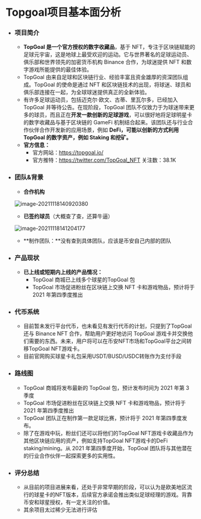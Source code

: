 # Topgoal项目基本面分析

- ### 项目简介

  - **TopGoal 是一个官方授权的数字收藏品**，基于 NFT，专注于区块链赋能的足球元宇宙，这是地球上最受欢迎的运动。它与世界著名的足球运动员、俱乐部和世界领先的加密货币机构 Binance 合作，为球迷提供 NFT 和数字游戏所能提供的最佳体验。
  - TopGoal 由来自足球和区块链行业、经验丰富且资金雄厚的资深团队组成。TopGoal 的使命是通过 NFT 和区块链技术的出现，将球迷、球员和俱乐部连接在一起，为全球球迷提供真正的全新体验。
  - 有许多足球运动员，包括迈克尔·欧文、古蒂、里瓦尔多，已经加入 TopGoal 并等待公告。在现阶段，TopGoal 团队不仅致力于为球迷带来更多的球员，而且正在**开发一款创新的足球游戏**，可以很好地将足球明星卡的数字收藏品与基于区块链的 GameFi 机制结合起来。该团队还与行业合作伙伴合作开发新的应用场景，例如 **DeFi，可能以创新的方式利用 TopGoal 的数字资产，例如 Staking 和挖矿。**
  - **官方信息：**
    - 官方网站：https://topgoal.io/
    - 官方推特：https://twitter.com/TopGoal_NFT 关注数：38.1K



- ### 团队&背景

  - **合作机构**

  ![image-20211118140920380](https://i.loli.net/2021/11/18/vehYx5L9zckZwT2.png)

  - **已签约球员**（大概查了查，还算牛逼）

  ![image-20211118141204177](https://i.loli.net/2021/11/18/fnW8yMoUJlZLw5P.png)

  - **制作团队：**没有查到具体团队，应该是币安自己内部的团队



- ### 产品现状

  - **已上线或短期内上线的产品情况：**
    - TopGoal 商城已上线多个球星的TopGoal 包
    - TopGoal 市场促进粉丝在区块链上交换 NFT 卡和游戏物品，预计将于 2021 年第四季度推出

  

- ### 代币系统

  - 目前暂未发行平台代币，也未看见有发行代币的计划，只提到了TopGoal 还与 Binance NFT 合作，帮助用户更好地访问 TopGoal 游戏卡并交换他们需要的东西。未来，用户将可以在币安NFT市场和TopGoal平台之间转移TopGoal NFT游戏卡。
  - 目前官网购买球星卡礼包采用USDT/BUSD/USDC转账作为支付手段

  

- ### 路线图

  - TopGoal 商城将发布最新的 TopGoal 包，预计发布时间为 2021 年第 3 季度
  - TopGoal 市场促进粉丝在区块链上交换 NFT 卡和游戏物品，预计将于 2021 年第四季度推出
  - TopGoal 团队正在制作第一款足球比赛，预计将于 2021 年第四季度发布。
  - 除了在游戏中玩，粉丝们还可以将他们的TopGoal NFT游戏卡收藏品作为其他区块链应用的资产，例如支持TopGoal NFT游戏卡的DeFi staking/mining。从 2021 年第四季度开始，TopGoal 团队将与其他潜在的行业合作伙伴一起探索更多的实用性。



- ### 评分总结

  - 从目前的项目进展来看，还处于非常早期的阶段，可以认为是欧美地区流行的球星卡的NFT版本，后续官方承诺会推出类似足球经理的游戏。背靠币安和球星授权，有一定关注的价值。
  - 其余项目太过稀少无法进行评估